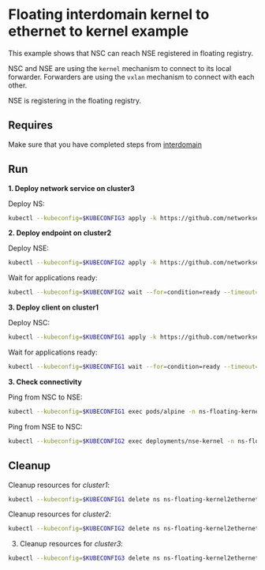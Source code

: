# Floating interdomain kernel to ethernet to kernel example

This example shows that NSC can reach NSE registered in floating registry.

NSC and NSE are using the `kernel` mechanism to connect to its local forwarder.
Forwarders are using the `vxlan` mechanism to connect with each other.

NSE is registering in the floating registry.


## Requires

Make sure that you have completed steps from [interdomain](../../suites/basic)

## Run

**1. Deploy network service on cluster3**

Deploy NS:
```bash
kubectl --kubeconfig=$KUBECONFIG3 apply -k https://github.com/networkservicemesh/deployments-k8s/examples/interdomain/usecases/floating_Kernel2Ethernet2Kernel/cluster3?ref=a2d390afa2423974dd3c2bf1f2e3aa3b642567ca
```

**2. Deploy endpoint on cluster2**

Deploy NSE:
```bash
kubectl --kubeconfig=$KUBECONFIG2 apply -k https://github.com/networkservicemesh/deployments-k8s/examples/interdomain/usecases/floating_Kernel2Ethernet2Kernel/cluster2?ref=a2d390afa2423974dd3c2bf1f2e3aa3b642567ca
```

Wait for applications ready:
```bash
kubectl --kubeconfig=$KUBECONFIG2 wait --for=condition=ready --timeout=1m pod -l app=nse-kernel -n ns-floating-kernel2ethernet2kernel
```

**3. Deploy client on cluster1**

Deploy NSC:
```bash
kubectl --kubeconfig=$KUBECONFIG1 apply -k https://github.com/networkservicemesh/deployments-k8s/examples/interdomain/usecases/floating_Kernel2Ethernet2Kernel/cluster1?ref=a2d390afa2423974dd3c2bf1f2e3aa3b642567ca
```

Wait for applications ready:
```bash
kubectl --kubeconfig=$KUBECONFIG1 wait --for=condition=ready --timeout=5m pod -l app=alpine -n ns-floating-kernel2ethernet2kernel
```

**3. Check connectivity**

Ping from NSC to NSE:
```bash
kubectl --kubeconfig=$KUBECONFIG1 exec pods/alpine -n ns-floating-kernel2ethernet2kernel -- ping -c 4 172.16.1.2
```

Ping from NSE to NSC:
```bash
kubectl --kubeconfig=$KUBECONFIG2 exec deployments/nse-kernel -n ns-floating-kernel2ethernet2kernel -- ping -c 4 172.16.1.3
```

## Cleanup

Cleanup resources for *cluster1*:
```bash
kubectl --kubeconfig=$KUBECONFIG1 delete ns ns-floating-kernel2ethernet2kernel
```

Cleanup resources for *cluster2*:
```bash
kubectl --kubeconfig=$KUBECONFIG2 delete ns ns-floating-kernel2ethernet2kernel
```

3. Cleanup resources for *cluster3*:
```bash
kubectl --kubeconfig=$KUBECONFIG3 delete ns ns-floating-kernel2ethernet2kernel
```
